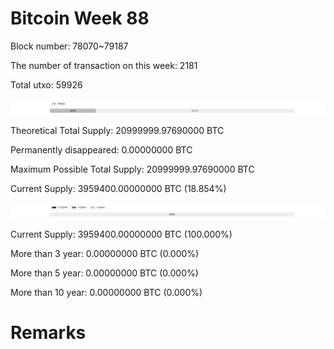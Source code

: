 # Bitcoin Week 88

Block number: 78070~79187

The number of transaction on this week: 2181

Total utxo: 59926

![](../images/mined_week88.png)

Theoretical Total Supply: 20999999.97690000 BTC

Permanently disappeared: 0.00000000 BTC

Maximum Possible Total Supply: 20999999.97690000 BTC

Current Supply: 3959400.00000000 BTC (18.854%)

![](../images/year_week88.png)


Current Supply: 3959400.00000000 BTC (100.000%)

More than 3 year: 0.00000000 BTC (0.000%)

More than 5 year: 0.00000000 BTC (0.000%)

More than 10 year: 0.00000000 BTC (0.000%)

# Remarks

